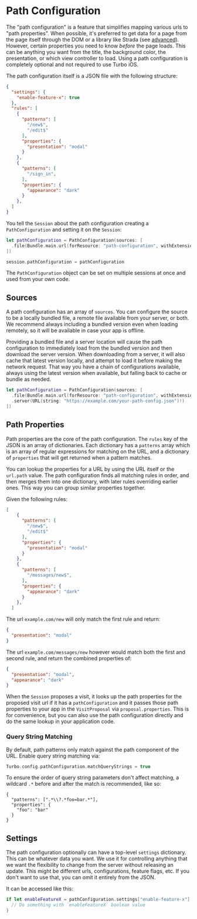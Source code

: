 # Path Configuration

The "path configuration" is a feature that simplifies mapping various urls to "path properties". When possible, it's preferred to get data for a page from the page itself through the DOM or a library like Strada (see [advanced](Advanced.md)). However, certain properties you need to know *before* the page loads. This can be anything you want from the title, the background color, the presentation, or which view controller to load. Using a path configuration is completely optional and not required to use Turbo iOS.

The path configuration itself is a JSON file with the following structure:

```json
{
  "settings": {
    "enable-feature-x": true
  },
  "rules": [
    {
      "patterns": [
        "/new$",
        "/edit$"
      ],
      "properties": {
        "presentation": "modal"
      }
    },
    {
      "patterns": [
        "/sign_in",
      ],
      "properties": {
        "appearance": "dark"
      }
    },
  ]
}
```


You tell the `Session` about the path configuration creating a `PathConfiguration` and setting it on the `Session`:

```swift
let pathConfiguration = PathConfiguration(sources: [
  .file(Bundle.main.url(forResource: "path-configuration", withExtension: "json")!)
])

session.pathConfiguration = pathConfiguration
```

The `PathConfiguration` object can be set on multiple sessions at once and used from your own code.

## Sources

A path configuration has an array of `sources`. You can configure the source to be a locally bundled file, a remote file available from your server, or both. We recommend always including a bundled version even when loading remotely, so it will be available in case your app is offline.

Providing a bundled file and a server location will cause the path configuration to immediately load from the bundled version and then download the server version. When downloading from a server, it will also cache that latest version locally, and attempt to load it before making the network request. That way you have a chain of configurations available, always using the latest version when available, but falling back to cache or bundle as needed.

```swift
let pathConfiguration = PathConfiguration(sources: [
  .file(Bundle.main.url(forResource: "path-configuration", withExtension: "json")!),
  .server(URL(string: "https://example.com/your-path-config.json")!)
])
```

## Path Properties

Path properties are the core of the path configuration. The `rules` key of the JSON is an array of dictionaries. Each dictionary has a `patterns` array which is an array of regular expressions for matching on the URL, and a dictionary of `properties` that will get returned when a pattern matches.

You can lookup the properties for a URL by using the URL itself or the `url.path` value. The path configuration finds all matching rules in order, and then merges them into one dictionary, with later rules overriding earlier ones. This way you can group similar properties together.

Given the following rules:

```json
[
    {
      "patterns": [
        "/new$",
        "/edit$"
      ],
      "properties": {
        "presentation": "modal"
      }
    },
    {
      "patterns": [
        "/messages/new$",
      ],
      "properties": {
        "appearance": "dark"
      }
    },
  ]
```

The url `example.com/new` will only match the first rule and return: 

```json
{ 
  "presentation": "modal" 
}
```

The url `example.com/messages/new` however would match both the first and second rule, and return the combined properties of:

```json
{ 
  "presentation": "modal", 
  "appearance": "dark" 
}
```

When the `Session` proposes a visit, it looks up the path properties for the proposed visit url if it has a `pathConfiguration` and it passes those path properties to your app in the `VisitProposal` via `proposal.properties`. This is for convenience, but you can also use the path configuration directly and do the same lookup in your application code.

### Query String Matching

By default, path patterns only match against the path component of the URL. Enable query string matching via:

```swift
Turbo.config.pathConfiguration.matchQueryStrings = true
```

To ensure the order of query string parameters don't affect matching, a wildcard `.*` before and after the match is recommended, like so:

```
{
  "patterns": [".*\\?.*foo=bar.*"],
  "properties": {
    "foo": "bar"
  }
}
```

## Settings

The path configuration optionally can have a top-level `settings` dictionary. This can be whatever data you want. We use it for controlling anything that we want the flexibility to change from the server without releasing an update. This might be different urls, configurations, feature flags, etc. If you don't want to use that, you can omit it entirely from the JSON.

It can be accessed like this:

```swift
if let enableFeatureX = pathConfiguration.settings["enable-feature-x"] as? Bool {
  // Do something with `enableFeatureX` boolean value
}
```

